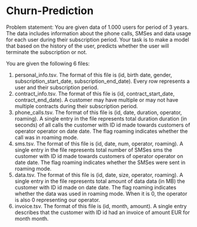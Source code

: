 # Churn-Prediction

Problem statement: You are given data of 1.000 users for period of 3 years. The data includes information about the phone calls, SMSes and data usage for each user during their subscription period. Your task is to make a model that based on the history of the user, predicts whether the user will terminate the subscription or not.

You are given the following 6 files:
1.	personal_info.tsv. The format of this file is (id, birth date, gender, subscription_start_date, subscription_end_date). Every row represents a user and their subscription period.
2.	contract_info.tsv. The format of this file is (id, contract_start_date, contract_end_date). A customer may have multiple or may not have multiple contracts during their subscription period.
3.	phone_calls.tsv. The format of this file is (id, date, duration, operator, roaming). A single entry in the file represents total duration duration (in seconds) of all calls the customer with ID id made towards customers of operator operator on date date. The flag roaming indicates whether the call was in roaming mode.
4.	sms.tsv. The format of this file is (id, date, num, operator, roaming). A single entry in the file represents total number of SMSes sms the customer with ID id made towards customers of operator operator on date date. The flag roaming indicates whether the SMSes were sent in roaming mode.
5.	data.tsv. The format of this file is (id, date, size, operator, roaming). A single entry in the file represents total amount of data data (in MB) the customer with ID id made on date date. The flag roaming indicates whether the data was used in roaming mode. When it is 0, the operator is also 0 representing our operator.
6.	invoice.tsv. The format of this file is (id, month, amount). A single entry describes that the customer with ID id had an invoice of amount EUR for month month.
